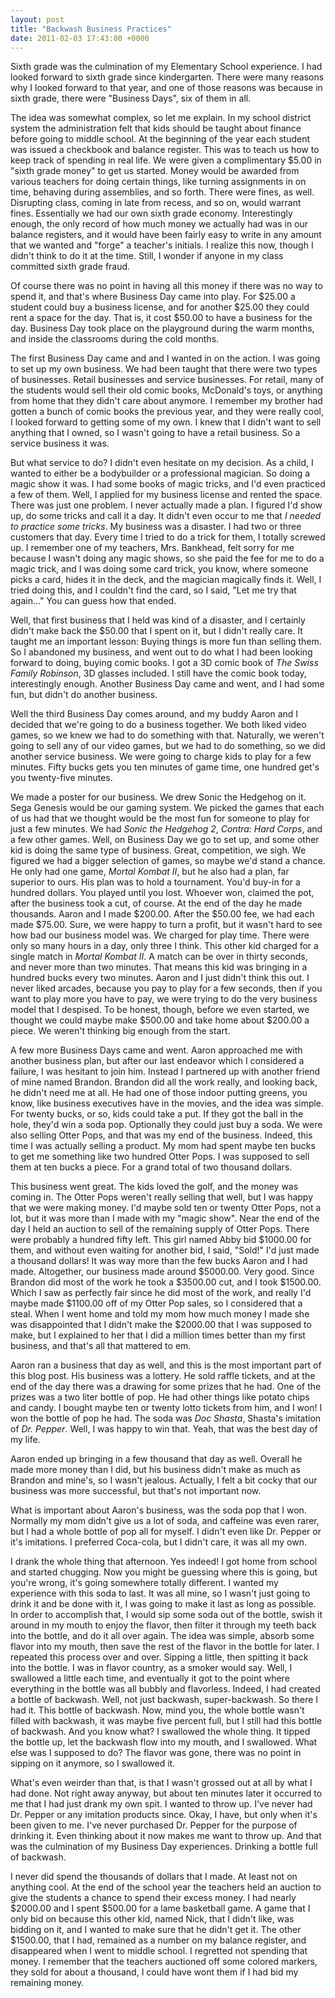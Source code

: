 ```yaml
---
layout: post
title: "Backwash Business Practices"
date: 2011-02-03 17:43:00 +0000
---
```

Sixth grade was the culmination of my Elementary School experience. I had looked forward to sixth grade since kindergarten. There were many reasons why I looked forward to that year, and one of those reasons was because in sixth grade, there were "Business Days", six of them in all.

The idea was somewhat complex, so let me explain. In my school district system the administration felt that kids should be taught about finance before going to middle school. At the beginning of the year each student was issued a checkbook and balance register. This was to teach us how to keep track of spending in real life. We were given a complimentary $5.00 in "sixth grade money" to get us started. Money would be awarded from various teachers for doing certain things, like turning assignments in on time, behaving during assemblies, and so forth. There were fines, as well. Disrupting class, coming in late from recess, and so on, would warrant fines. Essentially we had our own sixth grade economy. Interestingly enough, the only record of how much money we actually had was in our balance registers, and it would have been fairly easy to write in any amount that we wanted and "forge" a teacher's initials. I realize this now, though I didn't think to do it at the time. Still, I wonder if anyone in my class committed sixth grade fraud.

Of course there was no point in having all this money if there was no way to spend it, and that's where Business Day came into play. For $25.00 a student could buy a business license, and for another $25.00 they could rent a space for the day. That is, it cost $50.00 to have a business for the day. Business Day took place on the playground during the warm months, and inside the classrooms during the cold months.

The first Business Day came and and I wanted in on the action. I was going to set up my own business. We had been taught that there were two types of businesses. Retail businesses and service businesses. For retail, many of the students would sell their old comic books, McDonald's toys, or anything from home that they didn't care about anymore. I remember my brother had gotten a bunch of comic books the previous year, and they were really cool, I looked forward to getting some of my own. I knew that I didn't want to sell anything that I owned, so I wasn't going to have a retail business. So a service business it was.

But what service to do? I didn't even hesitate on my decision. As a child, I wanted to either be a bodybuilder or a professional magician. So doing a magic show it was. I had some books of magic tricks, and I'd even practiced a few of them. Well, I applied for my business license and rented the space. There was just one problem. I never actually made a plan. I figured I'd show up, do some tricks and call it a day. It didn't even occur to me that <i>I needed to practice some tricks</i>. My business was a disaster. I had two or three customers that day. Every time I tried to do a trick for them, I totally screwed up. I remember one of my teachers, Mrs. Bankhead, felt sorry for me because I wasn't doing any magic shows, so she paid the fee for me to do a magic trick, and I was doing some card trick, you know, where someone picks a card, hides it in the deck, and the magician magically finds it. Well, I tried doing this, and I couldn't find the card, so I said, "Let me try that again..." You can guess how that ended.

Well, that first business that I held was kind of a disaster, and I certainly didn't make back the $50.00 that I spent on it, but I didn't really care. It taught me an important lesson: Buying things is more fun than selling them. So I abandoned my business, and went out to do what I had been looking forward to doing, buying comic books. I got a 3D comic book of <i>The Swiss Family Robinson</i>, 3D glasses included. I still have the comic book today, interestingly enough. Another Business Day came and went, and I had some fun, but didn't do another business.

Well the third Business Day comes around, and my buddy Aaron and I decided that we're going to do a business together. We both liked video games, so we knew we had to do something with that. Naturally, we weren't going to sell any of our video games, but we had to do something, so we did another service business. We were going to charge kids to play for a few minutes. Fifty bucks gets you ten minutes of game time, one hundred get's you twenty-five minutes.

We made a poster for our business. We drew Sonic the Hedgehog on it. Sega Genesis would be our gaming system. We picked the games that each of us had that we thought would be the most fun for someone to play for just a few minutes. We had <i>Sonic the Hedgehog 2</i>, <i>Contra: Hard Corps</i>, and a few other games. Well, on Business Day we go to set up, and some other kid is doing the same type of business. Great, competition, we sigh. We figured we had a bigger selection of games, so maybe we'd stand a chance. He only had one game, <i>Mortal Kombat II</i>, but he also had a plan, far superior to ours. His plan was to hold a tournament. You'd buy-in for a hundred dollars. You played until you lost. Whoever won, claimed the pot, after the business took a cut, of course. At the end of the day he made thousands. Aaron and I made $200.00. After the $50.00 fee, we had each made $75.00. Sure, we were happy to turn a profit, but it wasn't hard to see how bad our business model was. We charged for play time. There were only so many hours in a day, only three I think. This other kid charged for a single match in <i>Mortal Kombat II</i>. A match can be over in thirty seconds, and never more than two minutes. That means this kid was bringing in a hundred bucks every two minutes. Aaron and I just didn't think this out. I never liked arcades, because you pay to play for a few seconds, then if you want to play more you have to pay, we were trying to do the very business model that I despised. To be honest, though, before we even started, we thought we could maybe make $500.00 and take home about $200.00 a piece. We weren't thinking big enough from the start.

A few more Business Days came and went. Aaron approached me with another business plan, but after our last endeavor which I considered a failure, I was hesitant to join him. Instead I partnered up with another friend of mine named Brandon. Brandon did all the work really, and looking back, he didn't need me at all. He had one of those indoor putting greens, you know, like business executives have in the movies, and the idea was simple. For twenty bucks, or so, kids could take a put. If they got the ball in the hole, they'd win a soda pop. Optionally they could just buy a soda. We were also selling Otter Pops, and that was my end of the business. Indeed, this time I was actually selling a product. My mom had spent maybe ten bucks to get me something like two hundred Otter Pops. I was supposed to sell them at ten bucks a piece. For a grand total of two thousand dollars.

This business went great. The kids loved the golf, and the money was coming in. The Otter Pops weren't really selling that well, but I was happy that we were making money. I'd maybe sold ten or twenty Otter Pops, not a lot, but it was more than I made with my "magic show". Near the end of the day I held an auction to sell of the remaining supply of Otter Pops. There were probably a hundred fifty left. This girl named Abby bid $1000.00 for them, and without even waiting for another bid, I said, "Sold!" I'd just made a thousand dollars! It was way more than the few bucks Aaron and I had made. Altogether, our business made around $5000.00. Very good. Since Brandon did most of the work he took a $3500.00 cut, and I took $1500.00. Which I saw as perfectly fair since he did most of the work, and really I'd maybe made $1100.00 off of my Otter Pop sales, so I considered that a steal. When I went home and told my mom how much money I made she was disappointed that I didn't make the $2000.00 that I was supposed to make, but I explained to her that I did a million times better than my first business, and that's all that mattered to em.

Aaron ran a business that day as well, and this is the most important part of this blog post. His business was a lottery. He sold raffle tickets, and at the end of the day there was a drawing for some prizes that he had. One of the prizes was a two liter bottle of pop. He had other things like potato chips and candy. I bought maybe ten or twenty lotto tickets from him, and I won! I won the bottle of pop he had. The soda was <i>Doc Shasta</i>, Shasta's imitation of <i>Dr. Pepper</i>. Well, I was happy to win that. Yeah, that was the best day of my life.

Aaron ended up bringing in a few thousand that day as well. Overall he made more money than I did, but his business didn't make as much as Brandon and mine's, so I wasn't jealous. Actually, I felt a bit cocky that our business was more successful, but that's not important now.

What is important about Aaron's business, was the soda pop that I won. Normally my mom didn't give us a lot of soda, and caffeine was even rarer, but I had a whole bottle of pop all for myself. I didn't even like Dr. Pepper or it's imitations. I preferred Coca-cola, but I didn't care, it was all my own.

I drank the whole thing that afternoon. Yes indeed! I got home from school and started chugging. Now you might be guessing where this is going, but you're wrong, it's going somewhere totally different. I wanted my experience with this soda to last. It was all mine, so I wasn't just going to drink it and be done with it, I was going to make it last as long as possible. In order to accomplish that, I would sip some soda out of the bottle, swish it around in my mouth to enjoy the flavor, then filter it through my teeth back into the bottle, and do it all over again. The idea was simple, absorb some flavor into my mouth, then save the rest of the flavor in the bottle for later. I repeated this process over and over. Sipping a little, then spitting it back into the bottle. I was in flavor country, as a smoker would say. Well, I swallowed a little each time, and eventually it got to the point where everything in the bottle was all bubbly and flavorless. Indeed, I had created a bottle of backwash. Well, not just backwash, super-backwash. So there I had it. This bottle of backwash. Now, mind you, the whole bottle wasn't filled with backwash, it was maybe five percent full, but I still had this bottle of backwash. And you know what? I swallowed the whole thing. It tipped the bottle up, let the backwash flow into my mouth, and I swallowed. What else was I supposed to do? The flavor was gone, there was no point in sipping on it anymore, so I swallowed it.

What's even weirder than that, is that I wasn't grossed out at all by what I had done. Not right away anyway, but about ten minutes later it occurred to me that I had just drank my own spit. I wanted to throw up. I've never had Dr. Pepper or any imitation products since. Okay, I have, but only when it's been given to me. I've never purchased Dr. Pepper for the purpose of drinking it. Even thinking about it now makes me want to throw up. And that was the culmination of my Business Day experiences. Drinking a bottle full of backwash.

I never did spend the thousands of dollars that I made. At least not on anything cool. At the end of the school year the teachers held an auction to give the students a chance to spend their excess money. I had nearly $2000.00 and I spent $500.00 for a lame basketball game. A game that I only bid on because this other kid, named Nick, that I didn't like, was bidding on it, and I wanted to make sure that he didn't get it. The other $1500.00, that I had, remained as a number on my balance register, and disappeared when I went to middle school. I regretted not spending that money. I remember that the teachers auctioned off some colored markers, they sold for about a thousand, I could have wont them if I had bid my remaining money.
